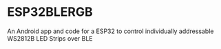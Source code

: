 # ESP32BLERGB
An Android app and code for a ESP32 to control individually addressable WS2812B LED Strips over BLE
